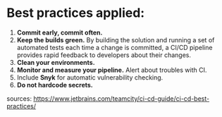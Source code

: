 # Best practices applied:

1. **Commit early, commit often.**
2. **Keep the builds green.** By building the solution and running a set of
automated tests each time a change is committed, a CI/CD pipeline
provides rapid feedback to developers about their changes.
3. **Clean your environments.**
4. **Monitor and measure your pipeline.** Alert about troubles with CI.
5. Include **Snyk** for automatic vulnerability checking.
6. **Do not hardcode secrets.**

sources: https://www.jetbrains.com/teamcity/ci-cd-guide/ci-cd-best-practices/

